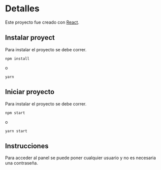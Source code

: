 # Detalles

Este proyecto fue creado con [React](https://github.com/facebook/create-react-app).

## Instalar proyect

Para instalar el proyecto se debe correr.

```
npm install
```

o

```
yarn
```

## Iniciar proyecto

Para instalar el proyecto se debe correr.

```
npm start
```

o

```
yarn start
```

## Instrucciones

Para acceder al panel se puede poner cualquier usuario y no es necesaria una contraseña.

